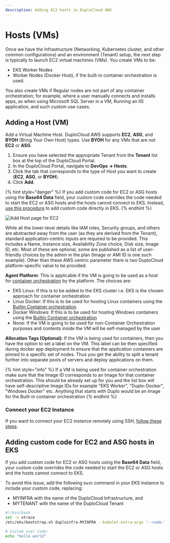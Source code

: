 ```yaml
---
description: Adding EC2 hosts in DuploCloud AWS
---
```


# Hosts (VMs)

Once we have the Infrastructure (Networking, Kubernetes cluster, and other common configurations) and an environment (Tenant) setup, the next step is typically to launch EC2 virtual machines (VMs). You create VMs to be:

* EKS Worker Nodes
* Worker Nodes (Docker Host), if the built-in container orchestration is used.

You also create VMs if Regular nodes are not part of any container orchestration; for example, where a user manually connects and installs apps, as when using Microsoft SQL Server in a VM, Running an IIS application, and such custom use cases.

## Adding a Host (VM)

Add a Virtual Machine Host. DuploCloud AWS supports **EC2**, **ASG**, and **BYOH** (Bring Your Own Host) types. Use **BYOH** for any VMs that are not **EC2** or **ASG**.&#x20;

1. Ensure you have selected the appropriate Tenant from the **Tenant** list box at the top of the DuploCloud Portal.
2. In the DuploCloud Portal, navigate to **DevOps -> Hosts**.&#x20;
3. Click the tab that corresponds to the type of Host you want to create (**EC2**, **ASG**, or **BYOH**).
4. Click **Add**.

{% hint style="danger" %}
If you add custom code for EC2 or ASG hosts using the **Base64 Data** field, your custom code overrides the code needed to start the EC2 or ASG hosts and the hosts cannot connect to EKS. Instead, [use this procedure](hosts-vms.md#adding-custom-code-for-ec2-and-asg-hosts-in-eks) to add custom code directly in EKS.&#x20;
{% endhint %}

![Add Host page for EC2](<../../.gitbook/assets/image (17) (1) (1).png>)

While all the lower-level details like IAM roles, Security groups, and others are abstracted away from the user (as they are derived from the Tenant), standard application-centric inputs are required to be provided. This includes a Name, Instance size, Availability Zone choice, Disk size, Image ID, etc. Most of these are optional, some are published as a list of user-friendly choices by the admin in the plan (Image or AMI ID is one such example). Other than these AWS centric parameter there is two DuploCloud platform-specific value to be provided:

**Agent Platform**: This is applicable if the VM is going to be used as a host for [container orchestration](https://docs.duplocloud.com/docs/aws/container-deployments/container-orchestrators) by the platform. The choices are:

* EKS Linux: If this is to be added to the EKS cluster i.e. EKS is the chosen approach for container orchestration
* Linux Docker: If this is to be used for hosting Linux containers using the [Builtin Container orchestration](../container-deployments/)      &#x20;
* Docker Windows: If this is to be used for hosting Windows containers using the [Builtin Container orchestration](../container-deployments/)
* None: If the VM is going to be used for non-Container Orchestration purposes and contents inside the VM will be self-managed by the user

**Allocation Tags (Optional)**: If the VM is being used for containers, then you have the option to set a label on the VM. This label can be then specified during docker app deployment to ensure that the application containers are pinned to a specific set of nodes. Thus you get the ability to split a tenant further into separate pools of servers and deploy applications on them.&#x20;

{% hint style="info" %}
If a VM is being used for container orchestration make sure that the Image ID  corresponds to an Image for that container orchestration. This should be already set up for you and the list box will have self-descriptive Image IDs for example "EKS Worker", "Duplo-Docker", "Windows Docker" etc. Anything that starts with Duplo would be an image for the Built-in container orchestration &#x20;
{% endhint %}

### Connect your EC2 Instance

If you want to connect your EC2 instance remotely using SSH, [follow these steps](../aws-services/virtual-machines/ssh-ec2-instance.md).

## Adding custom code for EC2 and ASG hosts in EKS

If you add custom code for EC2 or ASG hosts using the **Base64 Data** field, your custom code overrides the code needed to start the EC2 or ASG hosts and the hosts cannot connect to EKS.&#x20;

To avoid this issue, add the following `bash` command in your EKS instance to include your custom code, replacing:

* MYINFRA with the name of the DuploCloud Infrastructure, and
* MYTENANT with the name of the DuploCloud Tenant

```bash
#!/bin/bash
set -o xtrace
/etc/eks/bootstrap.sh duploinfra-MYINFRA --kubelet-extra-args '--node-labels=tenantname=duploservices-MYTENANT'

# Custom user code:
echo "hello world"
```
